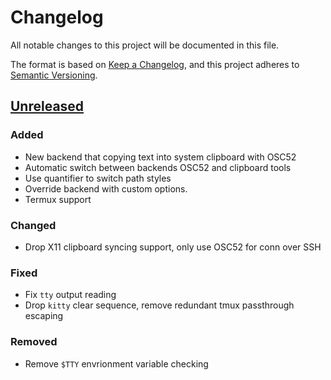 # Changelog

All notable changes to this project will be documented in this file.

The format is based on [Keep a Changelog](https://keepachangelog.com/en/1.0.0/),
and this project adheres to [Semantic Versioning](https://semver.org/spec/v2.0.0.html).

## [Unreleased]

### Added

- New backend that copying text into system clipboard with OSC52
- Automatic switch between backends OSC52 and clipboard tools
- Use quantifier to switch path styles
- Override backend with custom options.
- Termux support

### Changed

- Drop X11 clipboard syncing support, only use OSC52 for conn over SSH

### Fixed

- Fix `tty` output reading
- Drop `kitty` clear sequence, remove redundant tmux passthrough escaping

### Removed

- Remove `$TTY` envrionment variable checking

[Unreleased]: https://github.com/laggardkernel/ranger-oscyank/compare/7debe09...HEAD
